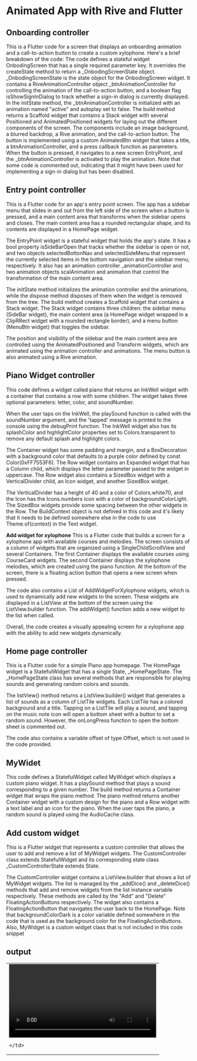 # Animated App with Rive and Flutter
## Onboarding controller
This is a Flutter code for a screen that displays an onboarding animation and a call-to-action button to create a custom xylophone. Here's a brief breakdown of the code:
The code defines a stateful widget OnbodingScreen that has a single required parameter key. It overrides the createState method to return a _OnbodingScreenState object.
_OnbodingScreenState is the state object for the OnbodingScreen widget. It contains a RiveAnimationController object _btnAnimationController for controlling the animation of the call-to-action button, and a boolean flag isShowSignInDialog to track whether a sign-in dialog is currently displayed.
In the initState method, the _btnAnimationController is initialized with an animation named "active" and autoplay set to false.
The build method returns a Scaffold widget that contains a Stack widget with several Positioned and AnimatedPositioned widgets for laying out the different components of the screen. The components include an image background, a blurred backdrop, a Rive animation, and the call-to-action button. The button is implemented using a custom AnimatedBtn widget that takes a title, a btnAnimationController, and a press callback function as parameters.
When the button is pressed, it navigates to a new screen EntryPoint, and the _btnAnimationController is activated to play the animation.
Note that some code is commented out, indicating that it might have been used for implementing a sign-in dialog but has been disabled.

## Entry point controller
This is a Flutter code for an app's entry point screen. The app has a sidebar menu that slides in and out from the left side of the screen when a button is pressed, and a main content area that transforms when the sidebar opens and closes. The main content area has a rounded rectangular shape, and its contents are displayed in a HomePage widget.

The EntryPoint widget is a stateful widget that holds the app's state. It has a bool property isSideBarOpen that tracks whether the sidebar is open or not, and two objects selectedBottonNav and selectedSideMenu that represent the currently selected items in the bottom navigation and the sidebar menu, respectively. It also has an animation controller _animationController and two animation objects scalAnimation and animation that control the transformation of the main content area.

The initState method initializes the animation controller and the animations, while the dispose method disposes of them when the widget is removed from the tree. The build method creates a Scaffold widget that contains a Stack widget. The Stack widget contains three children: the sidebar menu (SideBar widget), the main content area (a HomePage widget wrapped in a ClipRRect widget with a rounded rectangle border), and a menu button (MenuBtn widget) that toggles the sidebar.

The position and visibility of the sidebar and the main content area are controlled using the AnimatedPositioned and Transform widgets, which are animated using the animation controller and animations. The menu button is also animated using a Rive animation.

## Piano Widget controller
This code defines a widget called piano that returns an InkWell widget with a container that contains a row with some children. The widget takes three optional parameters: letter, color, and soundNumber.

When the user taps on the InkWell, the playSound function is called with the soundNumber argument, and the 'tapped' message is printed to the console using the debugPrint function. The InkWell widget also has its splashColor and highlightColor properties set to Colors.transparent to remove any default splash and highlight colors.

The Container widget has some padding and margin, and a BoxDecoration with a background color that defaults to a purple color defined by const Color(0xFF7553F6). The Row widget contains an Expanded widget that has a Column child, which displays the letter parameter passed to the widget in uppercase. The Row widget also contains a SizedBox widget with a VerticalDivider child, an Icon widget, and another SizedBox widget.

The VerticalDivider has a height of 40 and a color of Colors.white70, and the Icon has the Icons.numbers icon with a color of backgroundColorLight. The SizedBox widgets provide some spacing between the other widgets in the Row. The BuildContext object is not defined in this code and it's likely that it needs to be defined somewhere else in the code to use Theme.of(context) in the Text widget.

**Add widget for xylophone**
This is a Flutter code that builds a screen for a xylophone app with available courses and melodies. The screen consists of a column of widgets that are organized using a SingleChildScrollView and several Containers. The first Container displays the available courses using CourseCard widgets. The second Container displays the xylophone melodies, which are created using the piano function. At the bottom of the screen, there is a floating action button that opens a new screen when pressed.

The code also contains a List of AddWidgetForXylophone widgets, which is used to dynamically add new widgets to the screen. These widgets are displayed in a ListView at the bottom of the screen using the ListView.builder function. The addWidget() function adds a new widget to the list when called.

Overall, the code creates a visually appealing screen for a xylophone app with the ability to add new widgets dynamically.

## Home page controller
This is a Flutter code for a simple Piano app homepage. The HomePage widget is a StatefulWidget that has a single State, _HomePageState. The _HomePageState class has several methods that are responsible for playing sounds and generating random colors and sounds.

The listView() method returns a ListView.builder() widget that generates a list of sounds as a column of ListTile widgets. Each ListTile has a colored background and a title. Tapping on a ListTile will play a sound, and tapping on the music note icon will open a bottom sheet with a button to set a random sound. However, the onLongPress function to open the bottom sheet is commented out.

The code also contains a variable offset of type Offset, which is not used in the code provided.

## MyWidet
This code defines a StatefulWidget called MyWidget which displays a custom piano widget. It has a playSound method that plays a sound corresponding to a given number. The build method returns a Container widget that wraps the piano method. The piano method returns another Container widget with a custom design for the piano and a Row widget with a text label and an icon for the piano. When the user taps the piano, a random sound is played using the AudioCache class.


## Add custom widget
This is a Flutter widget that represents a custom controller that allows the user to add and remove a list of MyWidget widgets. The CustomController class extends StatefulWidget and its corresponding state class _CustomControllerState extends State<CustomController>.

The CustomController widget contains a ListView.builder that shows a list of MyWidget widgets. The list is managed by the _addDice() and _deleteDice() methods that add and remove widgets from the list instance variable respectively. These methods are called by the "Add" and "Delete" FloatingActionButtons respectively.
The widget also contains a FloatingActionButton that navigates the user back to the HomePage.
Note that backgroundColorDark is a color variable defined somewhere in the code that is used as the background color for the FloatingActionButtons. Also, MyWidget is a custom widget class that is not included in this code snippet

## output
<table>
  <tr>
    <td>      
      <video width="400" controls>
  <source src="[https://github.com/TariqMehmood1004/xylophone-app/blob/main/output/output.mp4](https://github.com/TariqMehmood1004/xylophone-app/blob/main/output/output.mp4)" type="video/mp4">
  Your browser does not support HTML video.
</video>
      
    </td>
  </tr>
 </table>



